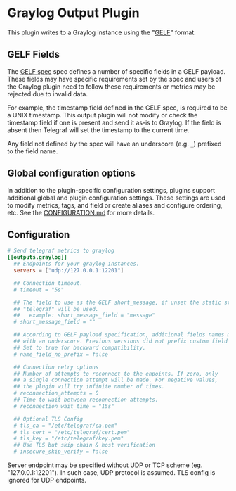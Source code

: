 # Graylog Output Plugin

This plugin writes to a Graylog instance using the "[GELF][]" format.

[GELF]: https://docs.graylog.org/en/3.1/pages/gelf.html#gelf-payload-specification

## GELF Fields

The [GELF spec][] spec defines a number of specific fields in a GELF payload.
These fields may have specific requirements set by the spec and users of the
Graylog plugin need to follow these requirements or metrics may be rejected due
to invalid data.

For example, the timestamp field defined in the GELF spec, is required to be a
UNIX timestamp. This output plugin will not modify or check the timestamp field
if one is present and send it as-is to Graylog. If the field is absent then
Telegraf will set the timestamp to the current time.

Any field not defined by the spec will have an underscore (e.g. `_`) prefixed to
the field name.

[GELF spec]: https://docs.graylog.org/docs/gelf#gelf-payload-specification

## Global configuration options <!-- @/docs/includes/plugin_config.md -->

In addition to the plugin-specific configuration settings, plugins support
additional global and plugin configuration settings. These settings are used to
modify metrics, tags, and field or create aliases and configure ordering, etc.
See the [CONFIGURATION.md][CONFIGURATION.md] for more details.

[CONFIGURATION.md]: ../../../docs/CONFIGURATION.md

## Configuration

```toml @sample.conf
# Send telegraf metrics to graylog
[[outputs.graylog]]
  ## Endpoints for your graylog instances.
  servers = ["udp://127.0.0.1:12201"]

  ## Connection timeout.
  # timeout = "5s"

  ## The field to use as the GELF short_message, if unset the static string
  ## "telegraf" will be used.
  ##   example: short_message_field = "message"
  # short_message_field = ""

  ## According to GELF payload specification, additional fields names must be prefixed
  ## with an underscore. Previous versions did not prefix custom field 'name' with underscore.
  ## Set to true for backward compatibility.
  # name_field_no_prefix = false

  ## Connection retry options
  ## Number of attempts to reconnect to the enpoints. If zero, only
  ## a single connection attempt will be made. For negative values,
  ## the plugin will try infinite number of times.
  # reconnection_attempts = 0
  ## Time to wait between reconnection attempts.
  # reconnection_wait_time = "15s"

  ## Optional TLS Config
  # tls_ca = "/etc/telegraf/ca.pem"
  # tls_cert = "/etc/telegraf/cert.pem"
  # tls_key = "/etc/telegraf/key.pem"
  ## Use TLS but skip chain & host verification
  # insecure_skip_verify = false
```

Server endpoint may be specified without UDP or TCP scheme
(eg. "127.0.0.1:12201").  In such case, UDP protocol is assumed. TLS config is
ignored for UDP endpoints.
